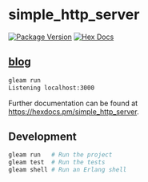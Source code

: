 # simple_http_server

[![Package Version](https://img.shields.io/hexpm/v/simple_http_server)](https://hex.pm/packages/simple_http_server)
[![Hex Docs](https://img.shields.io/badge/hex-docs-ffaff3)](https://hexdocs.pm/simple_http_server/)

## [blog](https://yochidros.github.io/posts/gleam-begin/)

```sh
gleam run
Listening localhost:3000
```

<!-- ```gleam -->
<!-- import simple_http_server -->
<!---->
<!-- pub fn main() { -->
<!--   // TODO: An example of the project in use -->
<!-- } -->
<!-- ``` -->
<!---->

Further documentation can be found at <https://hexdocs.pm/simple_http_server>.

## Development

```sh
gleam run   # Run the project
gleam test  # Run the tests
gleam shell # Run an Erlang shell
```
